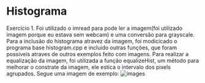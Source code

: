 # Histograma
Exercício 1.
Foi utilizado o imread para pode ler a imagem(foi utilizado imagem porque eu estava sem webcam) e uma conversão para grayscale.
Para a inclusão do histograma atravez da imagem, foi modicicado o programa base histogram.cpp e incluido outras funções, que foram possiveis atraves de outros exemplos
feito com imagens.
Para realizar a equalização da imagem, foi utilizada a função equalizeHist, um método para melhorar o constrate da imagem, ele estica o intervalo dos pixels agrupados. Segue uma imagem de exemplo:
![images](https://user-images.githubusercontent.com/42754908/136681489-6b11b2f3-6042-45c4-8c20-49b45b7566a0.jpg)




